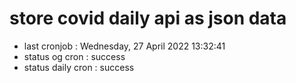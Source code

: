 # store covid daily api as json data

- last cronjob : Wednesday, 27 April 2022 13:32:41
- status og cron : success
- status daily cron : success
      
      